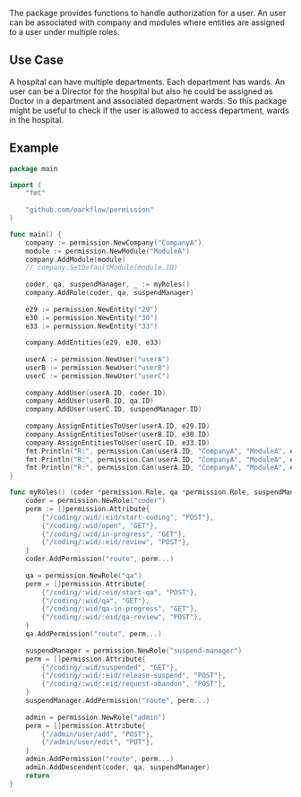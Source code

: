The package provides functions to handle authorization for a user. An user can be associated with company and modules where entities are assigned to a user under multiple roles.

## Use Case
A hospital can have multiple departments. Each department has wards.
An user can be a Director for the hospital but also he could be assigned as Doctor in a department and associated department wards. So this package might be useful to check if the user is allowed to access department, wards in the hospital.


## Example

```go
package main

import (
	"fmt"
	
	"github.com/oarkflow/permission"
)

func main() {
	company := permission.NewCompany("CompanyA")
	module := permission.NewModule("ModuleA")
	company.AddModule(module)
	// company.SetDefaultModule(module.ID)
	
	coder, qa, suspendManager, _ := myRoles()
	company.AddRole(coder, qa, suspendManager)
	
	e29 := permission.NewEntity("29")
	e30 := permission.NewEntity("30")
	e33 := permission.NewEntity("33")
	
	company.AddEntities(e29, e30, e33)
	
	userA := permission.NewUser("userA")
	userB := permission.NewUser("userB")
	userC := permission.NewUser("userC")
	
	company.AddUser(userA.ID, coder.ID)
	company.AddUser(userB.ID, qa.ID)
	company.AddUser(userC.ID, suspendManager.ID)
	
	company.AssignEntitiesToUser(userA.ID, e29.ID)
	company.AssignEntitiesToUser(userB.ID, e30.ID)
	company.AssignEntitiesToUser(userC.ID, e33.ID)
	fmt.Println("R:", permission.Can(userA.ID, "CompanyA", "ModuleA", e29.ID, "route", "/coding/1/2/start-coding POST"), "E:", true)
	fmt.Println("R:", permission.Can(userA.ID, "CompanyA", "ModuleA", e29.ID, "route", "/coding/1/open GET"), "E:", true)
	fmt.Println("R:", permission.Can(userA.ID, "CompanyA", "ModuleA", e29.ID, "backend", "/coding/1/2/start-coding POST"), "E:", false)
}

func myRoles() (coder *permission.Role, qa *permission.Role, suspendManager *permission.Role, admin *permission.Role) {
	coder = permission.NewRole("coder")
	perm := []permission.Attribute{
		{"/coding/:wid/:eid/start-coding", "POST"},
		{"/coding/:wid/open", "GET"},
		{"/coding/:wid/in-progress", "GET"},
		{"/coding/:wid/:eid/review", "POST"},
	}
	coder.AddPermission("route", perm...)
	
	qa = permission.NewRole("qa")
	perm = []permission.Attribute{
		{"/coding/:wid/:eid/start-qa", "POST"},
		{"/coding/:wid/qa", "GET"},
		{"/coding/:wid/qa-in-progress", "GET"},
		{"/coding/:wid/:eid/qa-review", "POST"},
	}
	qa.AddPermission("route", perm...)
	
	suspendManager = permission.NewRole("suspend-manager")
	perm = []permission.Attribute{
		{"/coding/:wid/suspended", "GET"},
		{"/coding/:wid/:eid/release-suspend", "POST"},
		{"/coding/:wid/:eid/request-abandon", "POST"},
	}
	suspendManager.AddPermission("route", perm...)
	
	admin = permission.NewRole("admin")
	perm = []permission.Attribute{
		{"/admin/user/add", "POST"},
		{"/admin/user/edit", "PUT"},
	}
	admin.AddPermission("route", perm...)
	admin.AddDescendent(coder, qa, suspendManager)
	return
}


```
